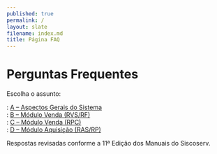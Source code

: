 ```yaml
---
published: true
permalink: /
layout: slate
filename: index.md
title: Página FAQ
---
```


# Perguntas Frequentes

Escolha o assunto:

: [A – Aspectos Gerais do Sistema](/aspectos-gerais-do-sistema)  
: [B – Módulo Venda (RVS/RF)](/modulo-de-venda)  
: [C – Módulo Venda (RPC)](/modulo-de-venda-RPC)  
: [D – Módulo Aquisição (RAS/RP)](/modulo-aquisicao)  

Respostas revisadas conforme a 11ª Edição dos Manuais do Siscoserv.
